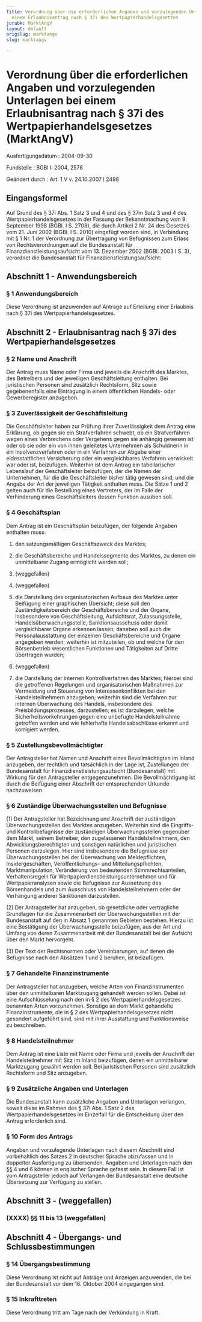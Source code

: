 ```yaml
---
Title: Verordnung über die erforderlichen Angaben und vorzulegenden Unterlagen bei
  einem Erlaubnisantrag nach § 37i des Wertpapierhandelsgesetzes
jurabk: MarktAngV
layout: default
origslug: marktangv
slug: marktangv

---
```


# Verordnung über die erforderlichen Angaben und vorzulegenden Unterlagen bei einem Erlaubnisantrag nach § 37i des Wertpapierhandelsgesetzes (MarktAngV)

Ausfertigungsdatum
:   2004-09-30

Fundstelle
:   BGBl I: 2004, 2576

Geändert durch
:   Art. 1 V v. 24.10.2007 I 2498

## Eingangsformel

Auf Grund des § 37i Abs. 1 Satz 3 und 4 und des § 37m Satz 3 und 4 des
Wertpapierhandelsgesetzes in der Fassung der Bekanntmachung vom 9.
September 1998 (BGBl. I S. 2708), die durch Artikel 2 Nr. 24 des
Gesetzes vom 21. Juni 2002 (BGBl. I S. 2010) eingefügt worden sind, in
Verbindung mit § 1 Nr. 1 der Verordnung zur Übertragung von
Befugnissen zum Erlass von Rechtsverordnungen auf die Bundesanstalt
für Finanzdienstleistungsaufsicht vom 13. Dezember 2002 (BGBl. 2003 I
S. 3), verordnet die Bundesanstalt für Finanzdienstleistungsaufsicht:

## Abschnitt 1 - Anwendungsbereich

### § 1 Anwendungsbereich

Diese Verordnung ist anzuwenden auf Anträge auf Erteilung einer
Erlaubnis nach § 37i des Wertpapierhandelsgesetzes.

## Abschnitt 2 - Erlaubnisantrag nach § 37i des Wertpapierhandelsgesetzes

### § 2 Name und Anschrift

Der Antrag muss Name oder Firma und jeweils die Anschrift des Marktes,
des Betreibers und der jeweiligen Geschäftsleitung enthalten. Bei
juristischen Personen sind zusätzlich Rechtsform, Sitz sowie
gegebenenfalls eine Eintragung in einem öffentlichen Handels- oder
Gewerberegister anzugeben.

### § 3 Zuverlässigkeit der Geschäftsleitung

Die Geschäftsleiter haben zur Prüfung ihrer Zuverlässigkeit dem Antrag
eine Erklärung, ob gegen sie ein Strafverfahren schwebt, ob ein
Strafverfahren wegen eines Verbrechens oder Vergehens gegen sie
anhängig gewesen ist oder ob sie oder ein von ihnen geleitetes
Unternehmen als Schuldnerin in ein Insolvenzverfahren oder in ein
Verfahren zur Abgabe einer eidesstattlichen Versicherung oder ein
vergleichbares Verfahren verwickelt war oder ist, beizufügen.
Weiterhin ist dem Antrag ein tabellarischer Lebenslauf der
Geschäftsleiter beizufügen, der die Namen der Unternehmen, für die die
Geschäftsleiter bisher tätig gewesen sind, und die Angabe der Art der
jeweiligen Tätigkeit enthalten muss. Die Sätze 1 und 2 gelten auch für
die Bestellung eines Vertreters, der im Falle der Verhinderung eines
Geschäftsleiters dessen Funktion ausüben soll.

### § 4 Geschäftsplan

Dem Antrag ist ein Geschäftsplan beizufügen, der folgende Angaben
enthalten muss:

1.  den satzungsmäßigen Geschäftszweck des Marktes;


2.  die Geschäftsbereiche und Handelssegmente des Marktes, zu denen ein
    unmittelbarer Zugang ermöglicht werden soll;


3.  (weggefallen)


4.  (weggefallen)


5.  die Darstellung des organisatorischen Aufbaus des Marktes unter
    Beifügung einer graphischen Übersicht; diese soll den
    Zuständigkeitsbereich der Geschäftsbereiche und der Organe,
    insbesondere von Geschäftsleitung, Aufsichtsrat, Zulassungsstelle,
    Handelsüberwachungsstelle, Sanktionsausschuss oder damit
    vergleichbarer Organe erkennen lassen; daneben soll auch die
    Personalausstattung der einzelnen Geschäftsbereiche und Organe
    angegeben werden; weiterhin ist mitzuteilen, ob und welche für den
    Börsenbetrieb wesentlichen Funktionen und Tätigkeiten auf Dritte
    übertragen wurden;


6.  (weggefallen)


7.  die Darstellung der internen Kontrollverfahren des Marktes; hierbei
    sind die getroffenen Regelungen und organisatorischen Maßnahmen zur
    Vermeidung und Steuerung von Interessenkonflikten bei den
    Handelsteilnehmern anzugeben; weiterhin sind die Verfahren zur
    internen Überwachung des Handels, insbesondere des
    Preisbildungsprozesses, darzustellen; es ist darzulegen, welche
    Sicherheitsvorkehrungen gegen eine unbefugte Handelsteilnahme
    getroffen werden und wie fehlerhafte Handelsabschlüsse erkannt und
    korrigiert werden.

### § 5 Zustellungsbevollmächtigter

Der Antragsteller hat Namen und Anschrift eines Bevollmächtigten im
Inland anzugeben, der rechtlich und tatsächlich in der Lage ist,
Zustellungen der Bundesanstalt für Finanzdienstleistungsaufsicht
(Bundesanstalt) mit Wirkung für den Antragsteller entgegenzunehmen.
Die Bevollmächtigung ist durch die Beifügung einer Abschrift der
entsprechenden Urkunde nachzuweisen.

### § 6 Zuständige Überwachungsstellen und Befugnisse

(1) Der Antragsteller hat Bezeichnung und Anschrift der zuständigen
Überwachungsstellen des Marktes anzugeben. Weiterhin sind die
Eingriffs- und Kontrollbefugnisse der zuständigen Überwachungsstellen
gegenüber dem Markt, seinem Betreiber, den zugelassenen
Handelsteilnehmern, den Abwicklungsberechtigten und sonstigen
natürlichen und juristischen Personen darzulegen. Hier sind
insbesondere die Befugnisse der Überwachungsstellen bei der
Überwachung von Meldepflichten, Insidergeschäften, Veröffentlichungs-
und Mitteilungspflichten, Marktmanipulation, Veränderung von
bedeutenden Stimmrechtsanteilen, Verhaltensregeln für
Wertpapierdienstleistungsunternehmen und für Wertpapieranalysen sowie
die Befugnisse zur Aussetzung des Börsenhandels und zum Ausschluss von
Handelsteilnehmern oder der Verhängung anderer Sanktionen
darzustellen.

(2) Der Antragsteller hat anzugeben, ob gesetzliche oder vertragliche
Grundlagen für die Zusammenarbeit der Überwachungsstellen mit der
Bundesanstalt auf den in Absatz 1 genannten Gebieten bestehen. Hierzu
ist eine Bestätigung der Überwachungsstelle beizufügen, aus der Art
und Umfang von deren Zusammenarbeit mit der Bundesanstalt bei der
Aufsicht über den Markt hervorgeht.

(3) Der Text der Rechtsnormen oder Vereinbarungen, auf denen die
Befugnisse nach den Absätzen 1 und 2 beruhen, ist beizufügen.

### § 7 Gehandelte Finanzinstrumente

Der Antragsteller hat anzugeben, welche Arten von Finanzinstrumenten
über den unmittelbaren Marktzugang gehandelt werden sollen. Dabei ist
eine Aufschlüsselung nach den in § 2 des Wertpapierhandelsgesetzes
benannten Arten vorzunehmen. Sonstige an dem Markt gehandelte
Finanzinstrumente, die in § 2 des Wertpapierhandelsgesetzes nicht
gesondert aufgeführt sind, sind mit ihrer Ausstattung und
Funktionsweise zu beschreiben.

### § 8 Handelsteilnehmer

Dem Antrag ist eine Liste mit Name oder Firma und jeweils der
Anschrift der Handelsteilnehmer mit Sitz im Inland beizufügen, denen
ein unmittelbarer Marktzugang gewährt werden soll. Bei juristischen
Personen sind zusätzlich Rechtsform und Sitz anzugeben.

### § 9 Zusätzliche Angaben und Unterlagen

Die Bundesanstalt kann zusätzliche Angaben und Unterlagen verlangen,
soweit diese im Rahmen des § 37i Abs. 1 Satz 2 des
Wertpapierhandelsgesetzes im Einzelfall für die Entscheidung über den
Antrag erforderlich sind.

### § 10 Form des Antrags

Angaben und vorzulegende Unterlagen nach diesem Abschnitt sind
vorbehaltlich des Satzes 2 in deutscher Sprache abzufassen und in
doppelter Ausfertigung zu übersenden. Angaben und Unterlagen nach den
§§ 4 und 6 können in englischer Sprache gefasst sein. In diesem Fall
ist vom Antragsteller jedoch auf Verlangen der Bundesanstalt eine
deutsche Übersetzung zur Verfügung zu stellen.

## Abschnitt 3 - (weggefallen)

### (XXXX) §§ 11 bis 13 (weggefallen)

## Abschnitt 4 - Übergangs- und Schlussbestimmungen

### § 14 Übergangsbestimmung

Diese Verordnung ist nicht auf Anträge und Anzeigen anzuwenden, die
bei der Bundesanstalt vor dem 16. Oktober 2004 eingegangen sind.

### § 15 Inkrafttreten

Diese Verordnung tritt am Tage nach der Verkündung in Kraft.


